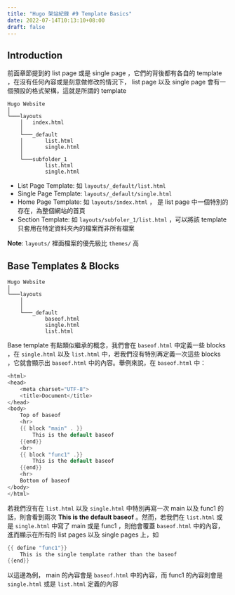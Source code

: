 ```yaml
---
title: "Hugo 架站紀錄 #9 Template Basics"
date: 2022-07-14T10:13:10+08:00
draft: false
---
```

## Introduction
前面章節提到的 list page 或是 single page ，它們的背後都有各自的 template ，在沒有任何內容或是刻意做修改的情況下， list page 以及 single page 會有一個預設的格式架構，這就是所謂的 template

```
Hugo Website
│
└───layouts
    │   index.html
    │
    └───_default
    │       list.html
    │       single.html
    │   
    └───subfolder_1
            list.html
            single.html
```

- List Page Template: 如 `layouts/_default/list.html`
- Single Page Template: `layouts/_default/single.html`
- Home Page Template: 如 `layouts/index.html` ， 是 list page 中一個特別的存在，為整個網站的首頁
- Section Template: 如 `layouts/subfoler_1/list.html` ，可以將該 template 只套用在特定資料夾內的檔案而非所有檔案

**Note**: `layouts/` 裡面檔案的優先級比 `themes/` 高

## Base Templates & Blocks
```
Hugo Website
│
└───layouts
    │
    │
    └───_default
            baseof.html
            single.html
            list.html
```
Base template 有點類似繼承的概念，我們會在 `baseof.html` 中定義一些 blocks ，在 `single.html` 以及 `list.html` 中，若我們沒有特別再定義一次這些 blocks ，它就會顯示出 `baseof.html` 中的內容。舉例來說，在 `baseof.html` 中：

```go
<html>
<head>
    <meta charset="UTF-8">
    <title>Document</title>
</head>
<body>
    Top of baseof
    <hr>
    {{ block "main" . }}
        This is the default baseof
    {{end}}
    <br>
    {{ block "func1" .}}
        This is the default baseof
    {{end}}
    <hr>
    Bottom of baseof
</body>
</html>
```

若我們沒有在 `list.html` 以及 `single.html` 中特別再寫一次 main 以及 func1 的話，則會看到兩次 **This is the default baseof** 。然而，若我們在 `list.html` 或是 `single.html` 中寫了 main 或是 func1 ，則他會覆蓋 `baseof.html` 中的內容，進而顯示在所有的 list pages 以及 single pages 上，如
```go
{{ define "func1"}}
    This is the single template rather than the baseof
{{end}}
```

以這邊為例， main 的內容會是 `baseof.html` 中的內容，而 func1 的內容則會是 `single.html` 或是 `list.html` 定義的內容